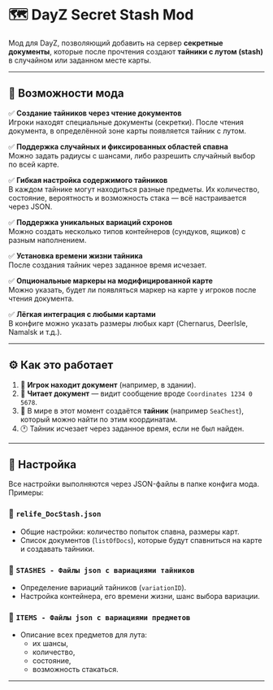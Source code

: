 # 🗺️ DayZ Secret Stash Mod

Мод для DayZ, позволяющий добавить на сервер **секретные документы**, которые после прочтения создают **тайники с лутом (stash)** в случайном или заданном месте карты.

---

## 🚀 Возможности мода

✅ **Создание тайников через чтение документов**  
Игроки находят специальные документы (секретки). После чтения документа, в определённой зоне карты появляется тайник с лутом.

✅ **Поддержка случайных и фиксированных областей спавна**  
Можно задать радиусы с шансами, либо разрешить случайный выбор по всей карте.

✅ **Гибкая настройка содержимого тайников**  
В каждом тайнике могут находиться разные предметы. Их количество, состояние, вероятность и возможность стака — всё настраивается через JSON.

✅ **Поддержка уникальных вариаций схронов**  
Можно создать несколько типов контейнеров (сундуков, ящиков) с разным наполнением.

✅ **Установка времени жизни тайника**  
После создания тайник через заданное время исчезает.

✅ **Опциональные маркеры на модифицированной карте**  
Можно указать, будет ли появляться маркер на карте у игроков после чтения документа.

✅ **Лёгкая интеграция с любыми картами**  
В конфиге можно указать размеры любых карт (Chernarus, DeerIsle, Namalsk и т.д.).

---

## ⚙️ Как это работает

1. 📜 **Игрок находит документ** (например, в здании).
2. 📖 **Читает документ** — видит сообщение вроде `Coordinates 1234 0 5678`.
3. 🧭 В мире в этот момент создаётся **тайник** (например `SeaChest`), который можно найти по этим координатам.
4. 🕐 Тайник исчезает через заданное время, если не был найден.

---

## 🔧 Настройка

Все настройки выполняются через JSON-файлы в папке конфига мода.  
Примеры:

### 📁 `relife_DocStash.json`
- Общие настройки: количество попыток спавна, размеры карт.
- Список документов (`listOfDocs`), которые будут спавниться на карте и создавать тайники.

### 📁 `STASHES - Файлы json с вариациями тайников`
- Определение вариаций тайников (`variationID`).
- Настройка контейнера, его времени жизни, шанс выбора вариации.

### 📁 `ITEMS - Файлы json с вариациями предметов`
- Описание всех предметов для лута:
  - их шансы,
  - количество,
  - состояние,
  - возможность стакаться.
---
